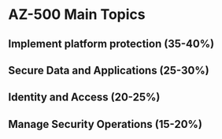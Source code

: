 # AZ-500 Main Topics

## Implement platform protection (35-40%)
## Secure Data and Applications (25-30%)
## Identity and Access (20-25%)
## Manage Security Operations (15-20%)

